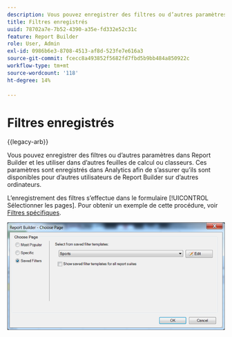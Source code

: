 ```yaml
---
description: Vous pouvez enregistrer des filtres ou d’autres paramètres dans Report Builder et les utiliser dans d’autres feuilles de calcul ou classeurs. Ces paramètres sont enregistrés dans Analytics afin de s’assurer qu’ils sont disponibles pour d’autres utilisateurs de Report Builder sur d’autres ordinateurs.
title: Filtres enregistrés
uuid: 78702a7e-7b52-4390-a35e-fd332e52c31c
feature: Report Builder
role: User, Admin
exl-id: 0986b6e3-8708-4513-af8d-523fe7e616a3
source-git-commit: fcecc8a493852f5682fd7fbd5b9bb484a850922c
workflow-type: tm+mt
source-wordcount: '118'
ht-degree: 14%

---
```


# Filtres enregistrés

{{legacy-arb}}

Vous pouvez enregistrer des filtres ou d’autres paramètres dans Report Builder et les utiliser dans d’autres feuilles de calcul ou classeurs. Ces paramètres sont enregistrés dans Analytics afin de s’assurer qu’ils sont disponibles pour d’autres utilisateurs de Report Builder sur d’autres ordinateurs.

L’enregistrement des filtres s’effectue dans le formulaire [!UICONTROL Sélectionner les pages]. Pour obtenir un exemple de cette procédure, voir [Filtres spécifiques](/help/analyze/legacy-report-builder/layout/c-filter-dimensions/t-specific-filters.md).

![Copie d’écran du formulaire Choisir une page et des options des pages Les filtres les plus populaires, spécifiques et enregistrés.](assets/choose_page_saved.png)
